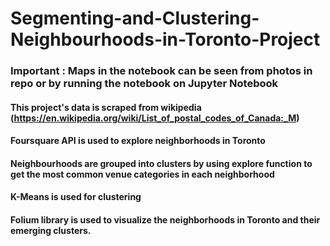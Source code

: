 # Segmenting-and-Clustering-Neighbourhoods-in-Toronto-Project

### Important : Maps in the notebook can be seen from photos in repo or by running the notebook on Jupyter Notebook

#### This project's data is scraped from wikipedia (https://en.wikipedia.org/wiki/List_of_postal_codes_of_Canada:_M)
#### Foursquare API is used to explore neighborhoods in Toronto 
#### Neighbourhoods are grouped into clusters by using **explore** function to get the most common venue categories in each neighborhood
#### K-Means is used for clustering
#### Folium library is used to visualize the neighborhoods in Toronto and their emerging clusters.
